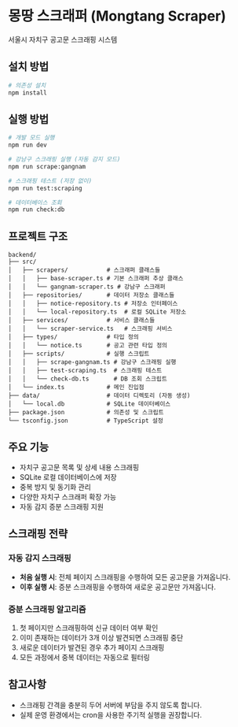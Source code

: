 # 몽땅 스크래퍼 (Mongtang Scraper)

서울시 자치구 공고문 스크래핑 시스템

## 설치 방법

```bash
# 의존성 설치
npm install
```

## 실행 방법

```bash
# 개발 모드 실행
npm run dev

# 강남구 스크래핑 실행 (자동 감지 모드)
npm run scrape:gangnam

# 스크래핑 테스트 (저장 없이)
npm run test:scraping

# 데이터베이스 조회
npm run check:db
```

## 프로젝트 구조

```
backend/
├── src/
│   ├── scrapers/           # 스크래퍼 클래스들
│   │   ├── base-scraper.ts # 기본 스크래퍼 추상 클래스
│   │   └── gangnam-scraper.ts # 강남구 스크래퍼
│   ├── repositories/       # 데이터 저장소 클래스들
│   │   ├── notice-repository.ts # 저장소 인터페이스
│   │   └── local-repository.ts  # 로컬 SQLite 저장소
│   ├── services/           # 서비스 클래스들
│   │   └── scraper-service.ts   # 스크래핑 서비스
│   ├── types/              # 타입 정의
│   │   └── notice.ts       # 공고 관련 타입 정의
│   ├── scripts/            # 실행 스크립트
│   │   ├── scrape-gangnam.ts # 강남구 스크래핑 실행
│   │   ├── test-scraping.ts  # 스크래핑 테스트
│   │   └── check-db.ts       # DB 조회 스크립트
│   └── index.ts            # 메인 진입점
├── data/                   # 데이터 디렉토리 (자동 생성)
│   └── local.db            # SQLite 데이터베이스
├── package.json            # 의존성 및 스크립트
└── tsconfig.json           # TypeScript 설정
```

## 주요 기능

- 자치구 공고문 목록 및 상세 내용 스크래핑
- SQLite 로컬 데이터베이스에 저장
- 중복 방지 및 동기화 관리
- 다양한 자치구 스크래퍼 확장 가능
- 자동 감지 증분 스크래핑 지원

## 스크래핑 전략

### 자동 감지 스크래핑

- **처음 실행 시**: 전체 페이지 스크래핑을 수행하여 모든 공고문을 가져옵니다.
- **이후 실행 시**: 증분 스크래핑을 수행하여 새로운 공고문만 가져옵니다.

### 증분 스크래핑 알고리즘

1. 첫 페이지만 스크래핑하여 신규 데이터 여부 확인
2. 이미 존재하는 데이터가 3개 이상 발견되면 스크래핑 중단
3. 새로운 데이터가 발견된 경우 추가 페이지 스크래핑
4. 모든 과정에서 중복 데이터는 자동으로 필터링

## 참고사항

- 스크래핑 간격을 충분히 두어 서버에 부담을 주지 않도록 합니다.
- 실제 운영 환경에서는 cron을 사용한 주기적 실행을 권장합니다. 